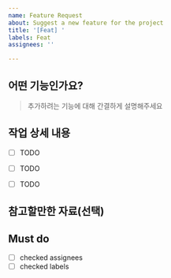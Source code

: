 ```yaml
---
name: Feature Request
about: Suggest a new feature for the project
title: '[Feat] '
labels: Feat
assignees: ''

---
```


## 어떤 기능인가요?
> 추가하려는 기능에 대해 간결하게 설명해주세요


## 작업 상세 내용
- [ ] TODO
- [ ] TODO
- [ ] TODO


## 참고할만한 자료(선택)


## Must do
- [ ] checked assignees
- [ ] checked labels